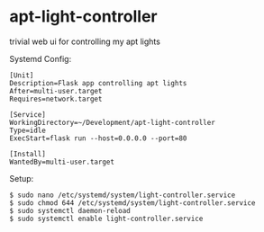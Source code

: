 # apt-light-controller

trivial web ui for controlling my apt lights

Systemd Config:

```
[Unit]
Description=Flask app controlling apt lights
After=multi-user.target
Requires=network.target

[Service]
WorkingDirectory=~/Development/apt-light-controller
Type=idle
ExecStart=flask run --host=0.0.0.0 --port=80

[Install]
WantedBy=multi-user.target
```

Setup:

```
$ sudo nano /etc/systemd/system/light-controller.service
$ sudo chmod 644 /etc/systemd/system/light-controller.service
$ sudo systemctl daemon-reload
$ sudo systemctl enable light-controller.service
```

